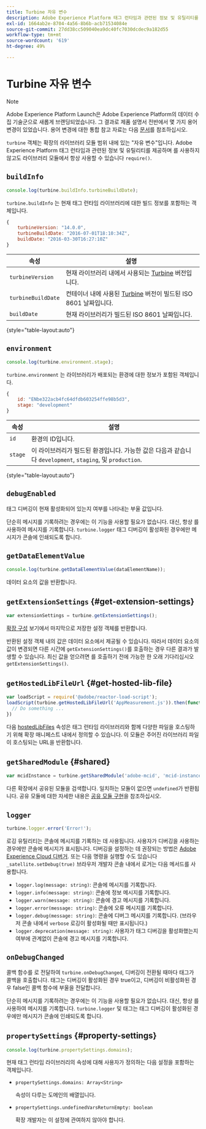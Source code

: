 ```yaml
---
title: Turbine 자유 변수
description: Adobe Experience Platform 태그 런타임과 관련된 정보 및 유틸리티를 제공하는 자유 변수인 turbine 개체에 대해 알아봅니다.
exl-id: 1664ab2e-8704-4a56-8b6b-acb71534084e
source-git-commit: 27dd38cc509040ea9dc40fc7030dcdec9a182d55
workflow-type: tm+mt
source-wordcount: '619'
ht-degree: 49%

---
```


# Turbine 자유 변수

>[!NOTE]
>
>Adobe Experience Platform Launch은 Adobe Experience Platform의 데이터 수집 기술군으로 새롭게 브랜딩되었습니다. 그 결과로 제품 설명서 전반에서 몇 가지 용어 변경이 있었습니다. 용어 변경에 대한 통합 참고 자료는 다음 [문서](../term-updates.md)를 참조하십시오.

`turbine` 객체는 확장의 라이브러리 모듈 범위 내에 있는 &quot;자유 변수&quot;입니다. Adobe Experience Platform 태그 런타임과 관련된 정보 및 유틸리티를 제공하며 를 사용하지 않고도 라이브러리 모듈에서 항상 사용할 수 있습니다 `require()`.

## `buildInfo`

```js
console.log(turbine.buildInfo.turbineBuildDate);
```

`turbine.buildInfo` 는 현재 태그 런타임 라이브러리에 대한 빌드 정보를 포함하는 객체입니다.

```js
{
    turbineVersion: "14.0.0",
    turbineBuildDate: "2016-07-01T18:10:34Z",
    buildDate: "2016-03-30T16:27:10Z"
}
```

| 속성 | 설명 |
| --- | --- |
| `turbineVersion` | 현재 라이브러리 내에서 사용되는 [Turbine](https://www.npmjs.com/package/@adobe/reactor-turbine) 버전입니다. |
| `turbineBuildDate` | 컨테이너 내에 사용된 [Turbine](https://www.npmjs.com/package/@adobe/reactor-turbine) 버전이 빌드된 ISO 8601 날짜입니다. |
| `buildDate` | 현재 라이브러리가 빌드된 ISO 8601 날짜입니다. |

{style="table-layout:auto"}

## `environment`

```js
console.log(turbine.environment.stage);
```

`turbine.environment` 는 라이브러리가 배포되는 환경에 대한 정보가 포함된 객체입니다.

```js
{
    id: "ENbe322acb4fc64dfdb603254ffe98b5d3",
    stage: "development"
}
```

| 속성 | 설명 |
| --- | --- |
| `id` | 환경의 ID입니다. |
| `stage` | 이 라이브러리가 빌드된 환경입니다. 가능한 값은 다음과 같습니다 `development`, `staging`, 및 `production`. |

{style="table-layout:auto"}

## `debugEnabled`

태그 디버깅이 현재 활성화되어 있는지 여부를 나타내는 부울 값입니다.

단순히 메시지를 기록하려는 경우에는 이 기능을 사용할 필요가 없습니다. 대신, 항상 를 사용하여 메시지를 기록합니다. `turbine.logger` 태그 디버깅이 활성화된 경우에만 메시지가 콘솔에 인쇄되도록 합니다.

## `getDataElementValue`

```js
console.log(turbine.getDataElementValue(dataElementName));
```

데이터 요소의 값을 반환합니다.

## `getExtensionSettings` {#get-extension-settings}

```js
var extensionSettings = turbine.getExtensionSettings();
```

[확장 구성](./configuration.md) 보기에서 마지막으로 저장한 설정 객체를 반환합니다.

반환된 설정 객체 내의 값은 데이터 요소에서 제공될 수 있습니다. 따라서 데이터 요소의 값이 변경되면 다른 시간에 `getExtensionSettings()`를 호출하는 경우 다른 결과가 발생할 수 있습니다. 최신 값을 얻으려면 를 호출하기 전에 가능한 한 오래 기다리십시오 `getExtensionSettings()`.

## `getHostedLibFileUrl` {#get-hosted-lib-file}

```js
var loadScript = require('@adobe/reactor-load-script');
loadScript(turbine.getHostedLibFileUrl('AppMeasurement.js')).then(function() {
  // Do something ...
})
```

다음 [hostedLibFiles](./manifest.md) 속성은 태그 런타임 라이브러리와 함께 다양한 파일을 호스팅하기 위해 확장 매니페스트 내에서 정의할 수 있습니다. 이 모듈은 주어진 라이브러리 파일이 호스팅되는 URL을 반환합니다.

## `getSharedModule` {#shared}

```js
var mcidInstance = turbine.getSharedModule('adobe-mcid', 'mcid-instance');
```

다른 확장에서 공유된 모듈을 검색합니다. 일치하는 모듈이 없으면 `undefined`가 반환됩니다. 공유 모듈에 대한 자세한 내용은 [공유 모듈 구현](./web/shared.md)을 참조하십시오.

## `logger`

```js
turbine.logger.error('Error!');
```

로깅 유틸리티는 콘솔에 메시지를 기록하는 데 사용됩니다. 사용자가 디버깅을 사용하는 경우에만 콘솔에 메시지가 표시됩니다. 디버깅을 설정하는 데 권장되는 방법은 [Adobe Experience Cloud 디버거](https://chrome.google.com/webstore/detail/adobe-experience-cloud-de/ocdmogmohccmeicdhlhhgepeaijenapj?src=propaganda). 또는 다음 명령을 실행할 수도 있습니다 `_satellite.setDebug(true)` 브라우저 개발자 콘솔 내에서 로거는 다음 메서드를 사용합니다.

* `logger.log(message: string)`: 콘솔에 메시지를 기록합니다.
* `logger.info(message: string)`: 콘솔에 정보 메시지를 기록합니다.
* `logger.warn(message: string)`: 콘솔에 경고 메시지를 기록합니다.
* `logger.error(message: string)`: 콘솔에 오류 메시지를 기록합니다.
* `logger.debug(message: string)`: 콘솔에 디버그 메시지를 기록합니다. (브라우저 콘솔 내에서 `verbose` 로깅이 활성화될 때만 표시됩니다.)
* `logger.deprecation(message: string)`: 사용자가 태그 디버깅을 활성화했는지 여부에 관계없이 콘솔에 경고 메시지를 기록합니다.

## `onDebugChanged`

콜백 함수를 로 전달하여 `turbine.onDebugChanged`, 디버깅이 전환될 때마다 태그가 콜백을 호출합니다. 태그는 디버깅이 활성화된 경우 true이고, 디버깅이 비활성화된 경우 false인 콜백 함수에 부울을 전달합니다.

단순히 메시지를 기록하려는 경우에는 이 기능을 사용할 필요가 없습니다. 대신, 항상 를 사용하여 메시지를 기록합니다. `turbine.logger` 및 태그는 태그 디버깅이 활성화된 경우에만 메시지가 콘솔에 인쇄되도록 합니다.

## `propertySettings` {#property-settings}

```js
console.log(turbine.propertySettings.domains);
```

현재 태그 런타임 라이브러리의 속성에 대해 사용자가 정의하는 다음 설정을 포함하는 객체입니다.

* `propertySettings.domains: Array<String>`

   속성이 다루는 도메인의 배열입니다.

* `propertySettings.undefinedVarsReturnEmpty: boolean`

   확장 개발자는 이 설정에 관여하지 않아야 합니다.
